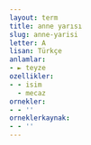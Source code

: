 ```yaml
---
layout: term
title: anne yarısı
slug: anne-yarisi
letter: A
lisan: Türkçe
anlamlar:
- ► teyze
ozellikler:
- - isim
  - mecaz
ornekler:
- - ''
orneklerkaynak:
- - ''
---
```

